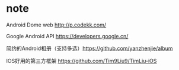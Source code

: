# note

Android Dome web http://p.codekk.com/

Google Android API https://developers.google.cn/

简约的Android相册（支持多选）https://github.com/yanzhenjie/album

IOS好用的第三方框架 https://github.com/Tim9Liu9/TimLiu-iOS
